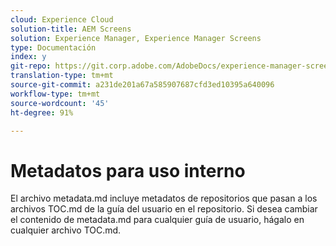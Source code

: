 ```yaml
---
cloud: Experience Cloud
solution-title: AEM Screens
solution: Experience Manager, Experience Manager Screens
type: Documentación
index: y
git-repo: https://git.corp.adobe.com/AdobeDocs/experience-manager-screens.es-ES
translation-type: tm+mt
source-git-commit: a231de201a67a585907687cfd3ed10395a640096
workflow-type: tm+mt
source-wordcount: '45'
ht-degree: 91%

---
```



# Metadatos para uso interno

El archivo metadata.md incluye metadatos de repositorios que pasan a los archivos TOC.md de la guía del usuario en el repositorio. Si desea cambiar el contenido de metadata.md para cualquier guía de usuario, hágalo en cualquier archivo TOC.md.
